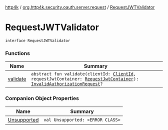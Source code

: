 [http4k](../../index.md) / [org.http4k.security.oauth.server.request](../index.md) / [RequestJWTValidator](./index.md)

# RequestJWTValidator

`interface RequestJWTValidator`

### Functions

| Name | Summary |
|---|---|
| [validate](validate.md) | `abstract fun validate(clientId: `[`ClientId`](../../org.http4k.security.oauth.server/-client-id/index.md)`, requestJwtContainer: `[`RequestJwtContainer`](../../org.http4k.security.openid/-request-jwt-container/index.md)`): `[`InvalidAuthorizationRequest`](../../org.http4k.security.oauth.server/-invalid-authorization-request/index.md)`?` |

### Companion Object Properties

| Name | Summary |
|---|---|
| [Unsupported](-unsupported.md) | `val Unsupported: <ERROR CLASS>` |
